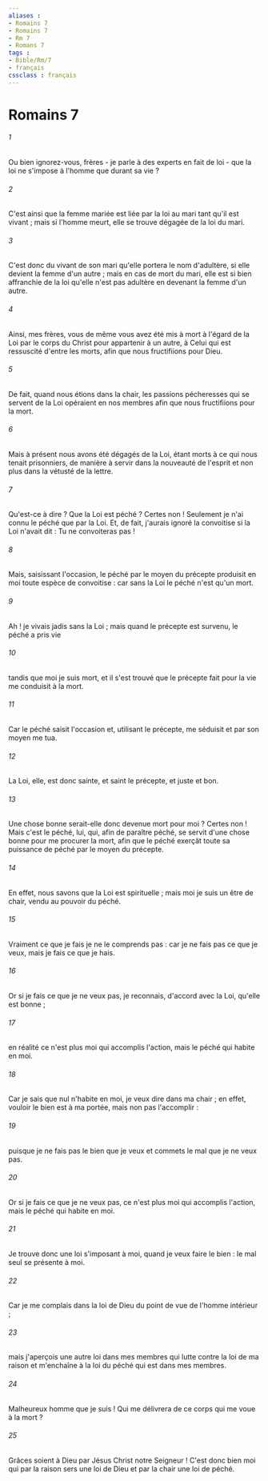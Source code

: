 ```yaml
---
aliases : 
- Romains 7
- Romains 7
- Rm 7
- Romans 7
tags : 
- Bible/Rm/7
- français
cssclass : français
---
```


# Romains 7

###### 1
Ou bien ignorez-vous, frères - je parle à des experts en fait de loi - que la loi ne s'impose à l'homme que durant sa vie ? 
###### 2
C'est ainsi que la femme mariée est liée par la loi au mari tant qu'il est vivant ; mais si l'homme meurt, elle se trouve dégagée de la loi du mari. 
###### 3
C'est donc du vivant de son mari qu'elle portera le nom d'adultère, si elle devient la femme d'un autre ; mais en cas de mort du mari, elle est si bien affranchie de la loi qu'elle n'est pas adultère en devenant la femme d'un autre. 
###### 4
Ainsi, mes frères, vous de même vous avez été mis à mort à l'égard de la Loi par le corps du Christ pour appartenir à un autre, à Celui qui est ressuscité d'entre les morts, afin que nous fructifiions pour Dieu. 
###### 5
De fait, quand nous étions dans la chair, les passions pécheresses qui se servent de la Loi opéraient en nos membres afin que nous fructifiions pour la mort. 
###### 6
Mais à présent nous avons été dégagés de la Loi, étant morts à ce qui nous tenait prisonniers, de manière à servir dans la nouveauté de l'esprit et non plus dans la vétusté de la lettre. 
###### 7
Qu'est-ce à dire ? Que la Loi est péché ? Certes non ! Seulement je n'ai connu le péché que par la Loi. Et, de fait, j'aurais ignoré la convoitise si la Loi n'avait dit : Tu ne convoiteras pas ! 
###### 8
Mais, saisissant l'occasion, le péché par le moyen du précepte produisit en moi toute espèce de convoitise : car sans la Loi le péché n'est qu'un mort. 
###### 9
Ah ! je vivais jadis sans la Loi ; mais quand le précepte est survenu, le péché a pris vie 
###### 10
tandis que moi je suis mort, et il s'est trouvé que le précepte fait pour la vie me conduisit à la mort. 
###### 11
Car le péché saisit l'occasion et, utilisant le précepte, me séduisit et par son moyen me tua. 
###### 12
La Loi, elle, est donc sainte, et saint le précepte, et juste et bon. 
###### 13
Une chose bonne serait-elle donc devenue mort pour moi ? Certes non ! Mais c'est le péché, lui, qui, afin de paraître péché, se servit d'une chose bonne pour me procurer la mort, afin que le péché exerçât toute sa puissance de péché par le moyen du précepte. 
###### 14
En effet, nous savons que la Loi est spirituelle ; mais moi je suis un être de chair, vendu au pouvoir du péché. 
###### 15
Vraiment ce que je fais je ne le comprends pas : car je ne fais pas ce que je veux, mais je fais ce que je hais. 
###### 16
Or si je fais ce que je ne veux pas, je reconnais, d'accord avec la Loi, qu'elle est bonne ; 
###### 17
en réalité ce n'est plus moi qui accomplis l'action, mais le péché qui habite en moi. 
###### 18
Car je sais que nul n'habite en moi, je veux dire dans ma chair ; en effet, vouloir le bien est à ma portée, mais non pas l'accomplir : 
###### 19
puisque je ne fais pas le bien que je veux et commets le mal que je ne veux pas. 
###### 20
Or si je fais ce que je ne veux pas, ce n'est plus moi qui accomplis l'action, mais le péché qui habite en moi. 
###### 21
Je trouve donc une loi s'imposant à moi, quand je veux faire le bien : le mal seul se présente à moi. 
###### 22
Car je me complais dans la loi de Dieu du point de vue de l'homme intérieur ; 
###### 23
mais j'aperçois une autre loi dans mes membres qui lutte contre la loi de ma raison et m'enchaîne à la loi du péché qui est dans mes membres. 
###### 24
Malheureux homme que je suis ! Qui me délivrera de ce corps qui me voue à la mort ? 
###### 25
Grâces soient à Dieu par Jésus Christ notre Seigneur ! C'est donc bien moi qui par la raison sers une loi de Dieu et par la chair une loi de péché. 
